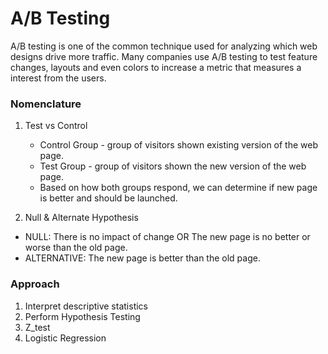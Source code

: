 # A/B Testing

A/B testing is one of the common technique used for analyzing which web designs drive more traffic. Many companies use A/B testing to test feature changes, layouts and even colors to increase a metric that measures a interest from the users.

### Nomenclature
1. Test vs Control
   - Control Group - group of visitors shown existing version of the web page. 
   - Test Group - group of visitors shown the new version of the web page.
   - Based on how both groups respond, we can determine if new page is better and should be launched.

2. Null & Alternate Hypothesis
- NULL: There is no impact of change OR The new page is no better or worse than the old page.
- ALTERNATIVE: The new page is better than the old page.

### Approach
1. Interpret descriptive statistics
2. Perform Hypothesis Testing
3. Z_test
4. Logistic Regression
